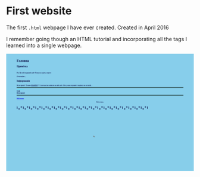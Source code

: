 # First website

The first `.html` webpage I have ever created. Created in April 2016

I remember going though an HTML tutorial and incorporating all the tags I
learned into a single webpage.

![Screenshot](./screenshot.png)